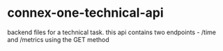 # connex-one-technical-api

backend files for a technical task. this api contains two endpoints - /time and /metrics using the GET method
